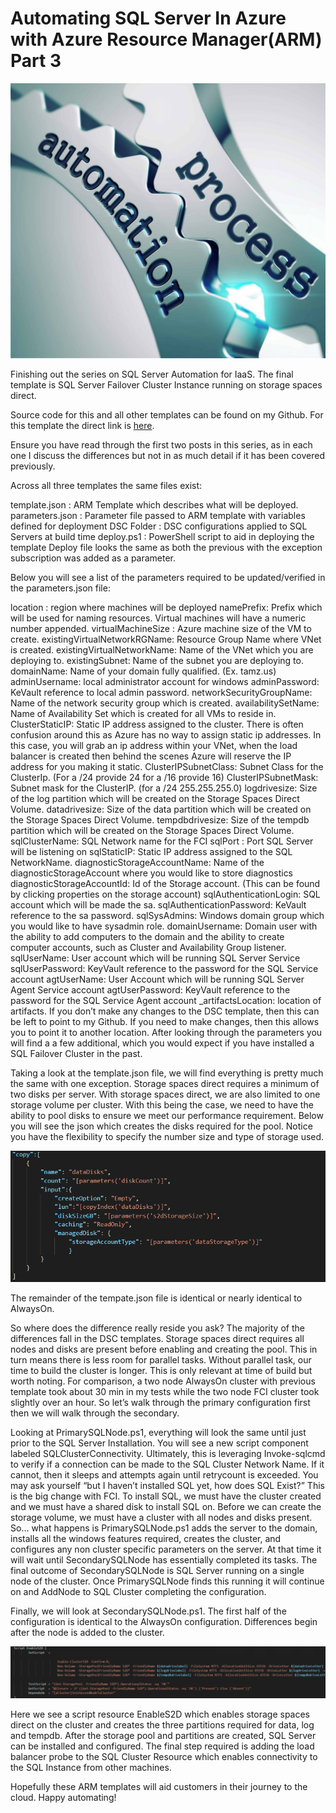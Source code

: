 # Automating SQL Server In Azure with Azure Resource Manager(ARM) Part 3
![image0](assets/images/autosqlpart3image0.png)

Finishing out the series on SQL Server Automation for IaaS. The final template is SQL Server Failover Cluster Instance running on storage spaces direct.

Source code for this and all other templates can be found on my Github. For this template the direct link is [here](https://github.com/aultt/ARM/tree/master/FCIS2DExistingVnet).

Ensure you have read through the first two posts in this series, as in each one I discuss the differences but not in as much detail if it has been covered previously.

Across all three templates the same files exist:

template.json : ARM Template which describes what will be deployed.
parameters.json : Parameter file passed to ARM template with variables defined for deployment
DSC Folder : DSC configurations applied to SQL Servers at build time
deploy.ps1 : PowerShell script to aid in deploying the template
Deploy file looks the same as both the previous with the exception subscription was added as a parameter.

Below you will see a list of the parameters required to be updated/verified in the parameters.json file:

location : region where machines will be deployed
namePrefix: Prefix which will be used for naming resources. Virtual machines will have a numeric number appended.
virtualMachineSize : Azure machine size of the VM to create.
existingVirtualNetworkRGName: Resource Group Name where VNet is created.
existingVirtualNetworkName: Name of the VNet which you are deploying to.
existingSubnet: Name of the subnet you are deploying to.
domainName: Name of your domain fully qualified. (Ex. tamz.us)
adminUsername: local administrator account for windows
adminPassword: KeVault reference to local admin password.
networkSecurityGroupName: Name of the network security group which is created.
availabilitySetName: Name of Availability Set which is created for all VMs to reside in.
ClusterStaticIP: Static IP address assigned to the cluster. There is often confusion around this as Azure has no way to assign static ip addresses. In this case, you will grab an ip address within your VNet, when the load balancer is created then behind the scenes Azure will reserve the IP address for you making it static.
ClusterIPSubnetClass: Subnet Class for the ClusterIp. (For a /24 provide 24 for a /16 provide 16)
ClusterIPSubnetMask: Subnet mask for the ClusterIP. (for a /24 255.255.255.0)
logdrivesize: Size of the log partition which will be created on the Storage Spaces Direct Volume.
datadrivesize: Size of the data partition which will be created on the Storage Spaces Direct Volume.
tempdbdrivesize: Size of the tempdb partition which will be created on the Storage Spaces Direct Volume.
sqlClusterName: SQL Network name for the FCI
sqlPort : Port SQL Server will be listening on
sqlStaticIP: Static IP address assigned to the SQL NetworkName.
diagnosticStorageAccountName: Name of the diagnosticStorageAccount where you would like to store diagnostics
diagnosticStorageAccountId: Id of the Storage account. (This can be found by clicking properties on the storage account)
sqlAuthenticationLogin: SQL account which will be made the sa.
sqlAuthenticationPassword: KeVault reference to the sa password.
sqlSysAdmins: Windows domain group which you would like to have sysadmin role.
domainUsername: Domain user with the ability to add computers to the domain and the ability to create computer accounts, such as Cluster and Availability Group listener.
sqlUserName: User account which will be running SQL Server Service
sqlUserPassword: KeyVault reference to the password for the SQL Service account
agtUserName: User Account which will be running SQL Server Agent Service account
agtUserPassword: KeyVault reference to the password for the SQL Service Agent account
_artifactsLocation: location of artifacts. If you don’t make any changes to the DSC template, then this can be left to point to my Github. If you need to make changes, then this allows you to point it to another location.
After looking through the parameters you will find a a few additional, which you would expect if you have installed a SQL Failover Cluster in the past.

Taking a look at the template.json file, we will find everything is pretty much the same with one exception. Storage spaces direct requires a minimum of two disks per server. With storage spaces direct, we are also limited to one storage volume per cluster. With this being the case, we need to have the ability to pool disks to ensure we meet our performance requirement. Below you will see the json which creates the disks required for the pool. Notice you have the flexibility to specify the number size and type of storage used.

![image1](assets/images/autosqlpart3image1.png)

The remainder of the tempate.json file is identical or nearly identical to AlwaysOn.

So where does the difference really reside you ask? The majority of the differences fall in the DSC templates. Storage spaces direct requires all nodes and disks are present before enabling and creating the pool. This in turn means there is less room for parallel tasks. Without parallel task, our time to build the cluster is longer. This is only relevant at time of build but worth noting. For comparison, a two node AlwaysOn cluster with previous template took about 30 min in my tests while the two node FCI cluster took slightly over an hour. So let’s walk through the primary configuration first then we will walk through the secondary.

Looking at PrimarySQLNode.ps1, everything will look the same until just prior to the SQL Server Installation. You will see a new script component labeled SQLClusterConnectivity. Ultimately, this is leveraging Invoke-sqlcmd to verify if a connection can be made to the SQL Cluster Network Name. If it cannot, then it sleeps and attempts again until retrycount is exceeded. You may ask yourself “but I haven’t installed SQL yet, how does SQL Exist?” This is the big change with FCI. To install SQL, we must have the cluster created and we must have a shared disk to install SQL on. Before we can create the storage volume, we must have a cluster with all nodes and disks present. So… what happens is PrimarySQLNode.ps1 adds the server to the domain, installs all the windows features required, creates the cluster, and configures any non cluster specific parameters on the server. At that time it will wait until SecondarySQLNode has essentially completed its tasks. The final outcome of SecondarySQLNode is SQL Server running on a single node of the cluster. Once PrimarySQLNode finds this running it will continue on and AddNode to SQL Cluster completing the configuration.

Finally, we will look at SecondarySQLNode.ps1. The first half of the configuration is identical to the AlwaysOn configuration. Differences begin after the node is added to the cluster.

![image2](assets/images/autosqlpart3image2.png)

Here we see a script resource EnableS2D which enables storage spaces direct on the cluster and creates the three partitions required for data, log and tempdb. After the storage pool and partitions are created, SQL Server can be installed and configured. The final step required is adding the load balancer probe to the SQL Cluster Resource which enables connectivity to the SQL Instance from other machines.

Hopefully these ARM templates will aid customers in their journey to the cloud. Happy automating!


